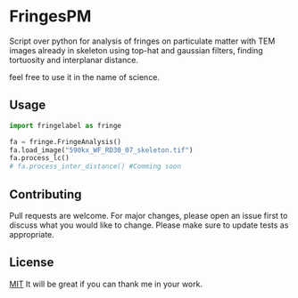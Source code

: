 # FringesPM

Script over python for analysis of fringes on particulate matter with TEM images already in skeleton using top-hat and gaussian filters, finding tortuosity and interplanar distance.

feel free to use it in the name of science.



## Usage

```python
import fringelabel as fringe

fa = fringe.FringeAnalysis()
fa.load_image("590kx_WF_RD30_07_skeleton.tif")
fa.process_lc()
# fa.process_inter_distance() #Comming soon

```

## Contributing
Pull requests are welcome. For major changes, please open an issue first to discuss what you would like to change.
Please make sure to update tests as appropriate.

## License
[MIT](https://choosealicense.com/licenses/mit/)
It will be great if you can thank me in your work.
